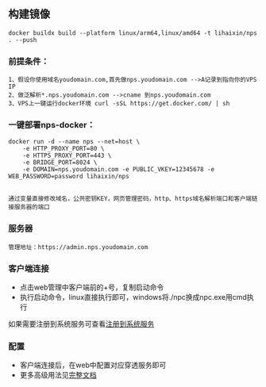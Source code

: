 ## 构建镜像

```
docker buildx build --platform linux/arm64,linux/amd64 -t lihaixin/nps . --push

```

### 前提条件：

    1、假设你使用域名youdomain.com,首先做nps.youdomain.com -->A记录到指向你的VPS IP
    2、做泛解析*.nps.youdomain.com -->cname 到nps.youdomain.com
    3、VPS上一键运行docker环境 curl -sSL https://get.docker.com/ | sh 

### 一键部署nps-docker：

    docker run -d --name nps --net=host \
        -e HTTP_PROXY_PORT=80 \
        -e HTTPS_PROXY_PORT=443 \
        -e BRIDGE_PORT=8024 \
        -e DOMAIN=nps.youdomain.com -e PUBLIC_VKEY=12345678 -e WEB_PASSWORD=password lihaixin/nps
        
     
    通过变量直接修改域名，公共密钥KEY，网页管理密码，http、https域名解析端口和客户端链接服务器的端口
    
 
### 服务器
    
    管理地址：https://admin.nps.youdomain.com  
    
    
### 客户端连接
- 点击web管理中客户端前的+号，复制启动命令
- 执行启动命令，linux直接执行即可，windows将./npc换成npc.exe用cmd执行

如果需要注册到系统服务可查看[注册到系统服务](https://ehang-io.github.io/nps/#/use?id=注册到系统服务)

### 配置
- 客户端连接后，在web中配置对应穿透服务即可
- 更多高级用法见[完整文档](https://ehang-io.github.io/nps/)
